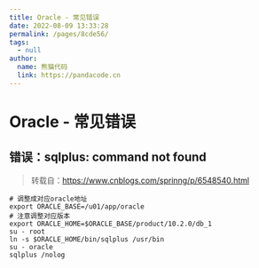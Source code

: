 ```yaml
---
title: Oracle - 常见错误
date: 2022-08-09 13:33:28
permalink: /pages/8cde56/
tags: 
  - null
author: 
  name: 熊猫代码
  link: https://pandacode.cn
---
```


# Oracle - 常见错误

## 错误：sqlplus: command not found

>  转载自：https://www.cnblogs.com/sprinng/p/6548540.html

```shell
# 调整成对应oracle地址
export ORACLE_BASE=/u01/app/oracle
# 注意调整对应版本
export ORACLE_HOME=$ORACLE_BASE/product/10.2.0/db_1
su - root
ln -s $ORACLE_HOME/bin/sqlplus /usr/bin
su - oracle
sqlplus /nolog
```

